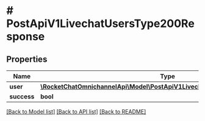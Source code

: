 # # PostApiV1LivechatUsersType200Response

## Properties

Name | Type | Description | Notes
------------ | ------------- | ------------- | -------------
**user** | [**\RocketChatOmnichannelApi\Model\PostApiV1LivechatUsersType200ResponseUser**](PostApiV1LivechatUsersType200ResponseUser.md) |  | [optional]
**success** | **bool** |  | [optional]

[[Back to Model list]](../../README.md#models) [[Back to API list]](../../README.md#endpoints) [[Back to README]](../../README.md)

